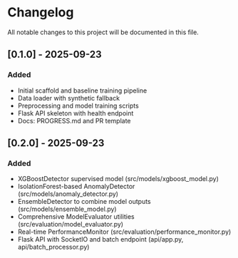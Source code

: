 # Changelog

All notable changes to this project will be documented in this file.

## [0.1.0] - 2025-09-23
### Added
- Initial scaffold and baseline training pipeline
- Data loader with synthetic fallback
- Preprocessing and model training scripts
- Flask API skeleton with health endpoint
- Docs: PROGRESS.md and PR template

## [0.2.0] - 2025-09-23
### Added
- XGBoostDetector supervised model (src/models/xgboost_model.py)
- IsolationForest-based AnomalyDetector (src/models/anomaly_detector.py)
- EnsembleDetector to combine model outputs (src/models/ensemble_model.py)
- Comprehensive ModelEvaluator utilities (src/evaluation/model_evaluator.py)
- Real-time PerformanceMonitor (src/evaluation/performance_monitor.py)
- Flask API with SocketIO and batch endpoint (api/app.py, api/batch_processor.py)
